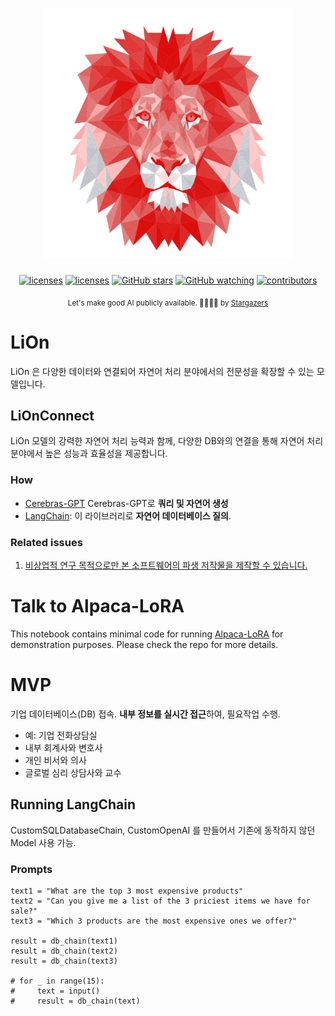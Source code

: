 <h1 align="center"> <img src="image/logo.png" width="400" height="400"> </h1>


<p align="center">
  <a href="https://www.apache.org/licenses/LICENSE-2.0">
    <img alt="licenses" src="https://img.shields.io/github/license/gyunggyung/LiOn?style=flat-square"></a>
  <a href="https://colab.research.google.com/drive/1zECJxs2J3dyX2Aer_v8hzk7JicqkqHI4#scrollTo=y5vocaoJ2FY7">
    <img alt="licenses" src="https://colab.research.google.com/assets/colab-badge.svg"></a>
  <a href="https://github.com/gyunggyung/LiOn/stargazers">
    <img alt="GitHub stars" src="https://img.shields.io/github/stars/gyunggyung/LiOn?style=flat-square&color=yellow"></a>
  <a href="https://github.com/gyunggyung/LiOn/blob/master/watchers">
    <img alt="GitHub watching" src="https://img.shields.io/github/watchers/gyunggyung/LiOn?style=flat-square&color=ff69b4"></a>
  <a href="https://github.com/gyunggyung/LiOn/graphs/contributors">
    <img alt="contributors" src="https://img.shields.io/badge/contributors-welcome-yellowgreen?style=flat-square"></a>
</p>

<div align="center">
    <sub> Let's make good AI publicly available. 🙇‍♂️🙇‍♀️ by <a href="https://github.com/gyunggyung/LiOn/stargazers">Stargazers</a>  </sub>
</div>


# LiOn
LiOn 은 다양한 데이터와 연결되어 자연어 처리 분야에서의 전문성을 확장할 수 있는 모델입니다.

## LiOnConnect
LiOn 모델의 강력한 자연어 처리 능력과 함께, 다양한 DB와의 연결을 통해 자연어 처리 분야에서 높은 성능과 효율성을 제공합니다.

### How
- [Cerebras-GPT](https://huggingface.co/cerebras/Cerebras-GPT-2.7B) Cerebras-GPT로 **쿼리 및 자연어 생성** 
- [LangChain](https://langchain.readthedocs.io/en/latest/index.html): 이 라이브러리로 **자연어 데이터베이스 질의**.

### Related issues
1. [비상업적 연구 목적으로만 본 소프트웨어의 파생 저작물을 제작할 수 있습니다.](https://docs.google.com/forms/d/e/1FAIpQLSfqNECQnMkycAp2jP4Z9TFX0cGR4uf7b_fBxjY_OjhJILlKGA/viewform)

# Talk to Alpaca-LoRA
This notebook contains minimal code for running [Alpaca-LoRA](https://github.com/tloen/alpaca-lora/) for demonstration purposes. Please check the repo for more details.

# MVP
기업 데이터베이스(DB) 접속. **내부 정보를 실시간 접근**하여, 필요작업 수행.
- 예: 기업 전화상담실
- 내부 회계사와 변호사
- 개인 비서와 의사
- 글로벌 심리 상담사와 교수

## Running LangChain
CustomSQLDatabaseChain, CustomOpenAI 를 만들어서 기존에 동작하지 않던 Model 사용 가능.

### Prompts
```
text1 = "What are the top 3 most expensive products"
text2 = "Can you give me a list of the 3 priciest items we have for sale?"
text3 = "Which 3 products are the most expensive ones we offer?"

result = db_chain(text1)
result = db_chain(text2)
result = db_chain(text3)

# for _ in range(15):
#     text = input()
#     result = db_chain(text)
```
